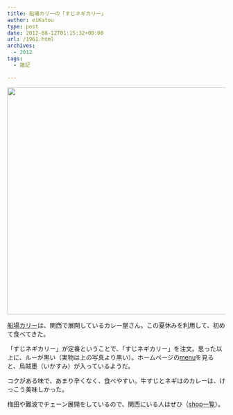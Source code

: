 ```yaml
---
title: 船場カリーの「すじネギカリー」
author: eiKatou
type: post
date: 2012-08-12T01:15:32+00:00
url: /1961.html
archives:
  - 2012
tags:
  - 雑記

---
```

[<img src="/blog/uploads/2012/08/201208_senbacurry.jpg" alt="" title="201208_senbacurry" width="602" height="525" class="alignnone size-full wp-image-1962" srcset="/blog/uploads/2012/08/201208_senbacurry.jpg 602w, /blog/uploads/2012/08/201208_senbacurry-300x261.jpg 300w, /blog/uploads/2012/08/201208_senbacurry-344x300.jpg 344w" sizes="(max-width: 602px) 100vw, 602px" />][1]
  
[船場カリー][2]は、関西で展開しているカレー屋さん。この夏休みを利用して、初めて食べてきた。

「すじネギカリー」が定番ということで、「すじネギカリー」を注文。思った以上に、ルーが黒い（実物は上の写真より黒い）。ホームページの[menu][3]を見ると、烏賊墨（いかすみ）が入っているようだ。

コクがある味で、あまり辛くなく、食べやすい。牛すじとネギはのカレーは、けっこう美味しかった。

梅田や難波でチェーン展開をしているので、関西にいる人はぜひ（[shop一覧][4]）。

 [1]: /blog/uploads/2012/08/201208_senbacurry.jpg
 [2]: http://www.curryhouse.co.jp/index.html
 [3]: http://www.curryhouse.co.jp/menu.html
 [4]: http://www.curryhouse.co.jp/shop3.html
